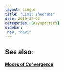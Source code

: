 ```yaml
---
layout: single
title: "Limit Theorems"
date: 2019-12-02
categories: [Asymptotics]
sidebar:
 nav: "navi"
---
```


<object data="/assets/statistics/Limit Theorems.pdf" type="application/pdf" width="100%" height="100%">
</object>

<h2> See also: </h2>
<h4>
	<a href="modes-of-convergence"> Modes of Convergence </a>
</h4>